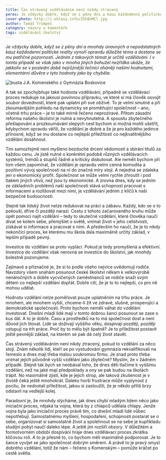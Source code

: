 ```yaml
---
title: Čas strávený vzděláváním není nikdy ztracený
perex: Je vždycky dobře, když se z pěny dní a kauz každodenní politické reality vynoří opravdu důležité téma a dostane se  mu patřičné pozornosti. Jedním z takových témat je určitě vzdělávání.
cover-photo: http://i.ohlasy.info/ZSh8nMCl.jpg
author: Tomáš Trumpeš
category: názory a komentáře
tags: vzdělávání školství
---
```


*Je vždycky dobře, když se z pěny dní a mnohdy únavných a nepodstatných kauz každodenní politické reality vynoří opravdu důležité téma a dostane se  mu patřičné pozornosti. Jedním z takových témat je určitě vzdělávání. I v tomto případě se však jako v mnoha jiných bohužel nezřídka ukáže, že jakkoliv se v poslední době nejrůznější řečníci ohánějí našimi hodnotami, elementární důvěra v tyto hodnoty jako by chyběla.*

<img src="http://i.ohlasy.info/ZSh8nMC.jpg" alt="busta J.A. Komenského z Gymnázia Boskovice" class="img-responsive img-popup" data-author="Tomáš Trumpeš">

A tak se zpochybňuje také hodnota vzdělávání, případně se vzdělávací proces redukuje na jakousi povinnou přípravku, ve které si má člověk osvojit soubor dovedností, které pak uplatní při své obživě. To je velmi smutné a při zkoumavějším pohledu na dynamicky se proměňující společnost – ano, včetně trhu práce – je to také mírně řečeno neprozíravé. Přitom zásadní reforma našeho školství je nutná a nevyhnutelná. A spoustu zbytečného přešlapování a prozkoumávání slepých cest bychom si možná mohli ušetřit, kdybychom opravdu věřili, že vzdělání je dobré a že je pro každého jedince přínosné, když se mu dostane co nejlepší příležitosti co nejkvalitnějšího vzdělání dosáhnout.

Tím samozřejmě není myšleno bezduché drcení vědomostí a sbírání titulů za každou cenu. Je jistě nutné o konkrétní podobě různých vzdělávacích systémů, trendů a stupňů řádně a kriticky diskutovat. Ale neměli bychom při tom všem zapomínat, že vzdělání je opravdu velmi cenná komodita a pozitivní vývoj společnosti na ní do značné míry stojí. A nejedná se zdaleka jen o ekonomický profit. Společnost se může velmi rychle zhroutit i pod tlakem jiných vlivů, než jsou ty ekonomické. A zrovna dnes, kdy se jedním ze základních problémů naší společnosti stává schopnost pracovat s informacemi a rozlišovat mezi nimi, je vzdělávání jedním z klíčů k naší bezpečné budoucnosti.

Stejně tak lidský život nelze redukovat na práci a zábavu. Každý, kdo se o to pokouší, dříve či později narazí. Cestu z tohoto začarovaného kruhu může opět pomoci najít vzdělání – tedy to skutečné vzdělání, které člověka naučí dívat se kolem sebe, přemýšlet o světě, vnímat život v jeho celistvosti, získávat si informace a pracovat s nimi. A především ho naučí, že je to nikdy nekončící proces, ke kterému mu škola dala maximálně určitý základ, v lepším případě pevný.

Investice do vzdělání se proto vyplácí. Pokud je tedy promyšlená a efektivní. Investice do vzdělání však nerovná se investice do školství, jak mnohdy bolestně pozorujeme.

Zajímavé a příznačné je, že si to podle všeho nejvíce uvědomují rodiče. Navzdory všem snahám posunout české školství někam k velkovýrobě nenáročných a dobře vycvičených zaměstnanců se rodiče snaží svým dětem co nejlepší vzdělání dopřát. Dobře cítí, že je to to nejlepší, co pro ně mohou udělat.

Hodnotu vzdělání nelze poměřovat pouze uplatněním na trhu práce. Je mnohem, ale mnohem vyšší, chceme-li žít ve zdravé, slušné, prosperující a demokratické společnosti. Proto bychom neměli váhat do vzdělání investovat. Dnešní mladí lidé mají v tomto dobrou šanci posunout se zase o kus dál. A to je dobře. Času a prostředků na to má společnost dost a není důvod jich litovat. Lidé se dožívají vyššího věku, dospívají později, později vstupují na trh práce. Proč by to mělo být špatně? Je to příležitost postavit ještě pevnější základ, na kterém se pak dá celý život stavět.

Čas strávený vzděláváním není nikdy ztracený, pokud to vzdělání za něco stojí. Znám několik lidí, kteří se po vystudování gymnázia rekvalifikovali na řemeslo a dnes mají třeba malou soukromou firmu. Je snad proto třeba vnímat jejich původně vyšší vzdělání jako zbytečné? Myslím, že v žádném případě. Stejně tak bych se neobával toho, že dnes děti tlačíme k vyššímu vzdělání, než na jaké mají předpoklady a ony se pak budou na školách trápit. No maximálně zjistí, kde je jejich strop, ale taková zkušenost je v životě čeká ještě mnohokrát. Daleko horší frustrace může vyplynout z pocitu, že nedostali příležitost, jakou si zasloužili, že je někdo příliš brzy odstavil na vedlejší kolej.

Paradoxní je, že mnohdy slýcháme, jak dnes chybí mladým lidem něco jako iniciační proces, nějaká ta vojna, která by z chlapců udělala chlapy. Jenže vojna byla jako iniciační proces právě tím, co dnešní mladí lidé vůbec nepotřebují. Samostatnému myšlení, hospodaření, schopnosti postarat se o sebe, organizovat si samostatně život a spolehnout se na sebe je kupříkladu studijní pobyt naučí daleko lépe. A ještě jim rozšíří obzory. V důležitém a formotvorném období dospívání hraje dnes vzdělávací proces zkrátka klíčovou roli. A to je přesně to, co bychom měli maximálně podporovat. Je to šance vyvíjet se jako společnost dobrým směrem. A právě to je pravý smysl dobrého vzdělání, totiž že nám – řečeno s Komenským – pomůže kráčet po cestě světla.
